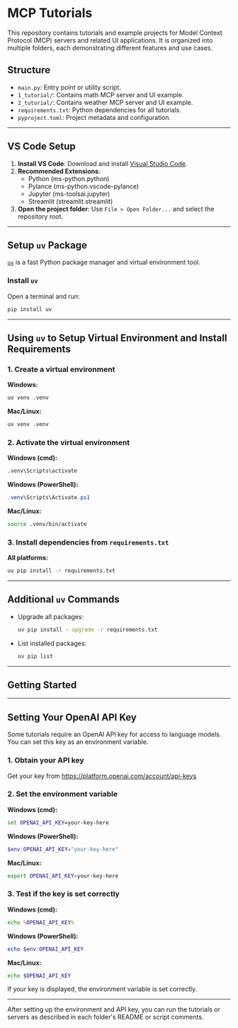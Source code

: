 # MCP Tutorials

This repository contains tutorials and example projects for Model Context Protocol (MCP) servers and related UI applications. It is organized into multiple folders, each demonstrating different features and use cases.

## Structure

- `main.py`: Entry point or utility script.
- `1_tutorial/`: Contains math MCP server and UI example.
- `2_tutorial/`: Contains weather MCP server and UI example.
- `requirements.txt`: Python dependencies for all tutorials.
- `pyproject.toml`: Project metadata and configuration.

---

## VS Code Setup

1. **Install VS Code**: Download and install [Visual Studio Code](https://code.visualstudio.com/).
2. **Recommended Extensions**:
	 - Python (ms-python.python)
	 - Pylance (ms-python.vscode-pylance)
	 - Jupyter (ms-toolsai.jupyter)
	 - Streamlit (streamlit.streamlit)
3. **Open the project folder**: Use `File > Open Folder...` and select the repository root.

---

## Setup `uv` Package

[`uv`](https://github.com/astral-sh/uv) is a fast Python package manager and virtual environment tool.

### Install `uv`

Open a terminal and run:

```cmd
pip install uv
```

---

## Using `uv` to Setup Virtual Environment and Install Requirements


### 1. Create a virtual environment

**Windows:**
```cmd
uv venv .venv
```

**Mac/Linux:**
```bash
uv venv .venv
```

### 2. Activate the virtual environment

**Windows (cmd):**
```cmd
.venv\Scripts\activate
```

**Windows (PowerShell):**
```powershell
.venv\Scripts\Activate.ps1
```

**Mac/Linux:**
```bash
source .venv/bin/activate
```

### 3. Install dependencies from `requirements.txt`

**All platforms:**
```bash
uv pip install -r requirements.txt
```

---

## Additional `uv` Commands

- Upgrade all packages:
	```cmd
	uv pip install --upgrade -r requirements.txt
	```
- List installed packages:
	```cmd
	uv pip list
	```

---

## Getting Started


---

## Setting Your OpenAI API Key

Some tutorials require an OpenAI API key for access to language models. You can set this key as an environment variable.

### 1. Obtain your API key

Get your key from https://platform.openai.com/account/api-keys

### 2. Set the environment variable

**Windows (cmd):**
```cmd
set OPENAI_API_KEY=your-key-here
```

**Windows (PowerShell):**
```powershell
$env:OPENAI_API_KEY="your-key-here"
```

**Mac/Linux:**
```bash
export OPENAI_API_KEY=your-key-here
```

### 3. Test if the key is set correctly

**Windows (cmd):**
```cmd
echo %OPENAI_API_KEY%
```

**Windows (PowerShell):**
```powershell
echo $env:OPENAI_API_KEY
```

**Mac/Linux:**
```bash
echo $OPENAI_API_KEY
```

If your key is displayed, the environment variable is set correctly.

---

After setting up the environment and API key, you can run the tutorials or servers as described in each folder's README or script comments.
